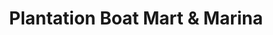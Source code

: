 ---
title: "Plantation Boat Mart & Marina"
url: /tavernier/plantation-boat-mart-und-marina/
shop: Boot
---